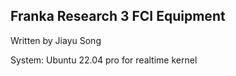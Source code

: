 
## Franka Research 3 FCI Equipment

Written by Jiayu Song

System: Ubuntu 22.04 pro for realtime kernel
